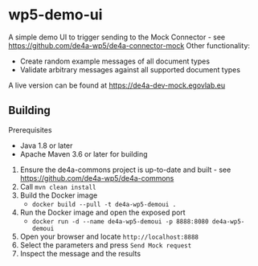 # wp5-demo-ui

A simple demo UI to trigger sending to the Mock Connector - see https://github.com/de4a-wp5/de4a-connector-mock
Other functionality:
* Create random example messages of all document types
* Validate arbitrary messages against all supported document types

A live version can be found at https://de4a-dev-mock.egovlab.eu

## Building

Prerequisites
* Java 1.8 or later
* Apache Maven 3.6 or later for building

1. Ensure the de4a-commons project is up-to-date and built - see https://github.com/de4a-wp5/de4a-commons
2. Call `mvn clean install`
3. Build the Docker image
    * `docker build --pull -t de4a-wp5-demoui .`
4. Run the Docker image and open the exposed port
    * `docker run -d --name de4a-wp5-demoui -p 8888:8080 de4a-wp5-demoui`
5. Open your browser and locate `http://localhost:8888`
6. Select the parameters and press `Send Mock request`
7. Inspect the message and the results
